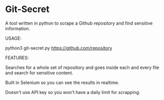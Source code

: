 # Git-Secret
A tool written in python to scrape a Github repository and find sensitive information.


USAGE:

python3 git-secret.py https://github.com/repository

FEATURES:

Searches for a whole set of repository and goes inside each and every file and search for sensitive content.

Built in Selenium so you can see the results in realtime.

Doesn't use API key so you won't have a daily limit for scrapping.
